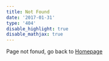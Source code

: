 ```yaml
---
title: Not Found
date: '2017-01-31'
type: '404'
disable_highlight: true
disable_mathjax: true
---
```


Page not fonud, go back to [Homepage](/)
